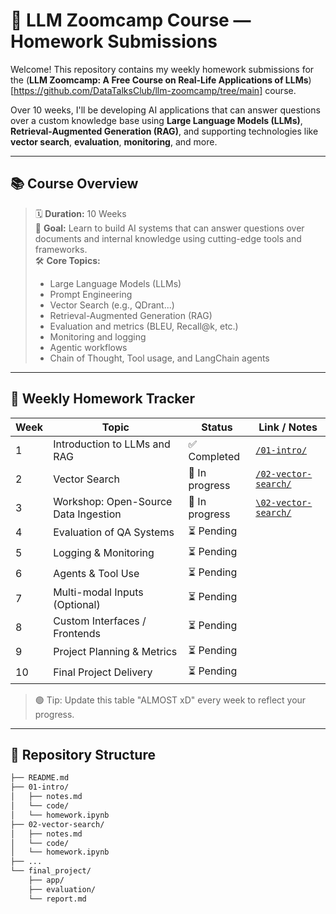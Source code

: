 # 🤖 LLM Zoomcamp Course — Homework Submissions

Welcome! This repository contains my weekly homework submissions for the (**LLM Zoomcamp: A Free Course on Real-Life Applications of LLMs**)[https://github.com/DataTalksClub/llm-zoomcamp/tree/main] course.

Over 10 weeks, I'll be developing AI applications that can answer questions over a custom knowledge base using **Large Language Models (LLMs)**, **Retrieval-Augmented Generation (RAG)**, and supporting technologies like **vector search**, **evaluation**, **monitoring**, and more.

---

## 📚 Course Overview

> 🗓 **Duration:** 10 Weeks  
> 🎯 **Goal:** Learn to build AI systems that can answer questions over documents and internal knowledge using cutting-edge tools and frameworks.  
> 🛠️ **Core Topics:**  
> - Large Language Models (LLMs)  
> - Prompt Engineering  
> - Vector Search (e.g., QDrant...)  
> - Retrieval-Augmented Generation (RAG)  
> - Evaluation and metrics (BLEU, Recall@k, etc.)  
> - Monitoring and logging  
> - Agentic workflows  
> - Chain of Thought, Tool usage, and LangChain agents

---

## 📝 Weekly Homework Tracker

| Week | Topic                            | Status       | Link / Notes                        |
|------|----------------------------------|--------------|-------------------------------------|
| 1    | Introduction to LLMs and RAG     | ✅ Completed | [`/01-intro/`](./01-intro/)        |
| 2    | Vector Search                    | 🚧 In progress | [`/02-vector-search/`](./02-vector-search/)             |
| 3    | Workshop: Open-Source Data Ingestion | 🚧 In progress | [`\02-vector-search/`](./02-vector-search/)             |
| 4    | Evaluation of QA Systems         | ⏳ Pending   |                                     |
| 5    | Logging & Monitoring             | ⏳ Pending   |                                     |
| 6    | Agents & Tool Use                | ⏳ Pending   |                                     |
| 7    | Multi-modal Inputs (Optional)    | ⏳ Pending   |                                     |
| 8    | Custom Interfaces / Frontends    | ⏳ Pending   |                                     |
| 9    | Project Planning & Metrics       | ⏳ Pending   |                                     |
| 10   | Final Project Delivery           | ⏳ Pending   |                                     |

> 🟢 Tip: Update this table "ALMOST xD" every week to reflect your progress.

---

## 📁 Repository Structure

```bash
├── README.md
├── 01-intro/
│   ├── notes.md
│   └── code/
│   └── homework.ipynb
├── 02-vector-search/
│   ├── notes.md
│   └── code/
│   └── homework.ipynb
├── ...
└── final_project/
    ├── app/
    ├── evaluation/
    └── report.md
